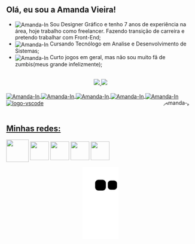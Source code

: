 ## Olá, eu sou a Amanda Vieira!

- <img align="center" alt="Amanda-In" height="30" width="30" src="https://img.icons8.com/nolan/344/briefcase.png"> Sou Designer Gráfico e tenho 7 anos de experiência na área, hoje trabalho como freelancer. Fazendo transição de carreira e pretendo trabalhar com Front-End;
- <img align="center" alt="Amanda-In" height="30" width="30" src="https://img.icons8.com/nolan/344/multiple-devices.png"> Cursando Tecnólogo em Analise e Desenvolvimento de Sistemas;
- <img align="center" alt="Amanda-In" height="30" width="30" src="https://img.icons8.com/nolan/344/joy-con.png"> Curto jogos em geral, mas não sou muito fã de zumbis(meus grande infelizmente);

<br>

<div align="center">
  <a href="https://github.com/Amandavsnts">
  <img height="150em" src="https://github-readme-stats.vercel.app/api?username=Amandavsnts&show_icons=true&theme=radical&include_all_commits=true&count_private=true"/>
  <img height="150em" src="https://github-readme-stats.vercel.app/api/top-langs/?username=Amandavsnts&layout=compact&langs_count=7&theme=radical"/>
</div>

<div style="display: inline_block"><br>
  <img align="center" alt="Amanda-In" height="40" width="40" src="https://img.icons8.com/nolan/344/html-5.png">
  <img align="center" alt="Amanda-In" height="40" width="40" src="https://img.icons8.com/nolan/344/css-filetype.png">
  <img align="center" alt="Amanda-In" height="40" width="40" src="https://img.icons8.com/nolan/344/javascript.png">
  <img align="center" alt="Amanda-In" height="40" width="40" src="https://img.icons8.com/nolan/344/git.png">
  <img align="center" alt="Amanda-In" height="40" width="40" src="https://img.icons8.com/nolan/344/github.png">
  <img align="center" alt="logo-vscode" height="40" width="40" src="https://img.icons8.com/nolan/344/visual-studio.png">
  <img align="right" alt="Amanda-pic" height="150" style="border-radius:50px;" src="https://picrew.me/share?cd=v9jTKPtSaB">
</div>

<br>

<h2> Minhas redes: </h2>
<div> 
  <a target="_blank" href = "mailto:amandavsnts@gmail.com"><img align="center" height="60" width="60" src="https://img.icons8.com/nolan/344/gmail.png"></a> 
  <a target="_blank" href="https://instagram.com/amandavsnts"><img align="center" height="50" width="50" src="https://img.icons8.com/nolan/344/instagram-new.png"></a>
  <a target="_blank" href="https://www.linkedin.com/in/amandavsnts"><img align="center" height="50" width="50" src="https://img.icons8.com/nolan/344/linkedin.png"></a>
  <a target="_blank" href = "https://steamcommunity.com/profiles/76561198194571847/"><img align="center" height="50" width="50" src="https://img.icons8.com/nolan/344/steam--v2.png"></a> 
  <a target="_blank" href = "https://www.twitch.tv/bfuba"><img align="center" height="50" width="50" src="https://img.icons8.com/nolan/344/twitch.png"></a> 
 </div>
 
 <div align="center">
 
 ![snake gif](https://github.com/Amandavsnts/Amandavsnts/blob/output/github-contribution-grid-snake.svg)
 
</div>
